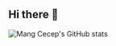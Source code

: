 ## Hi there 👋

![Mang Cecep's GitHub stats](https://github-readme-stats.vercel.app/api?username=mangcecep&show_icons=true&theme=radical)

<!--
**mangcecep/mangcecep** is a ✨ _special_ ✨ repository because its `README.md` (this file) appears on your GitHub profile.

Here are some ideas to get you started:

- 🔭 I’m currently working on ...
- 🌱 I’m currently learning ...
- 👯 I’m looking to collaborate on ...
- 🤔 I’m looking for help with ...
- 💬 Ask me about ...
- 📫 How to reach me: ...
- 😄 Pronouns: ...
- ⚡ Fun fact: ...
-->
